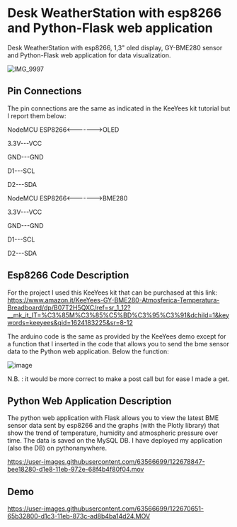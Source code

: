 # Desk WeatherStation with esp8266 and Python-Flask web application

Desk WeatherStation with esp8266, 1,3" oled display, GY-BME280 sensor and Python-Flask web application for data visualization.

![IMG_9997](https://user-images.githubusercontent.com/63566699/122669852-6c3fa080-d1bf-11eb-930a-4914e73b7bcb.jpg)

## Pin Connections
The pin connections are the same as indicated in the KeeYees kit tutorial but I report them below:

NodeMCU ESP8266<------->OLED

3.3V---VCC

GND---GND

D1---SCL

D2---SDA

NodeMCU ESP8266<------->BME280

3.3V---VCC

GND---GND

D1---SCL

D2---SDA


## Esp8266 Code Description
For the project I used this KeeYees kit that can be purchased at this link: https://www.amazon.it/KeeYees-GY-BME280-Atmosferica-Temperatura-Breadboard/dp/B07T2H5QXC/ref=sr_1_12?__mk_it_IT=%C3%85M%C3%85%C5%BD%C3%95%C3%91&dchild=1&keywords=keeyees&qid=1624183225&sr=8-12

The arduino code is the same as provided by the KeeYees demo except for a function that I inserted in the code that allows you to send the bme sensor data to the Python web application. Below the function:

![image](https://user-images.githubusercontent.com/63566699/122677332-36f87a00-d1e2-11eb-9662-7471f9739d6b.png)

N.B. : it would be more correct to make a post call but for ease I made a get.

## Python Web Application Description
The python web application with Flask allows you to view the latest BME sensor data sent by esp8266 and the graphs (with the Plotly library) that show the trend of temperature, humidity and atmospheric pressure over time. The data is saved on the MySQL DB.
I have deployed my application (also the DB) on pythonanywhere.


https://user-images.githubusercontent.com/63566699/122678847-bee18280-d1e8-11eb-972e-68f4b4f80f04.mov




## Demo
https://user-images.githubusercontent.com/63566699/122670651-65b32800-d1c3-11eb-873c-ad8b4ba14d24.MOV



